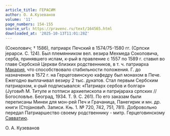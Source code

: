 ```yaml
---
article_title: ГЕРАСИМ
author: О. А.Кузеванов
volume: '11'
page_numbers: 154-155
source_url: https://pravenc.ru/text/164565.html
downloaded_at: '2025-10-13T11:01:28Z'
---
```


(Соколович; † 1586), патриарх Печский в 1574/75-1580 гг. (Српски jерарси. С. 124). Был племянником вел. везира Мехмеда Соколовича, серба, принявшего ислам, к-рый в правление с 1557 по 1589 г. ставил во главе Сербской Церкви близких родственников, в т. ч. патриарха [Макария](https://pravenc.ru/text/Макарий.html), что способствовало стабильности положения. Г. до назначения в 1572 г. на Герцеговинскую кафедру был монахом в Пече. Ежегодно выплачивал везиру 2 тыс. дукатов. Стал первым Сербским патриархом, к-рый подписывался: «Патриарх сербов и болгар» (Jуговић М. Титуле и потписи архиепископа и патриjараха српских // Богословље. Београд, 1934. Т. 9. С. 261). По его заказам были переписаны Минеи для мон-рей Печ и Грачаница, Панегирик и мн. др. книги (Стоjановић. Записи. Књ. 1. № 720, 742, 751, 781). Добровольно передал Патриаршество своему родственнику - митр. Герцеговинскому [Савватию](https://pravenc.ru/text/Савватию.html).

О. А.  Кузеванов

